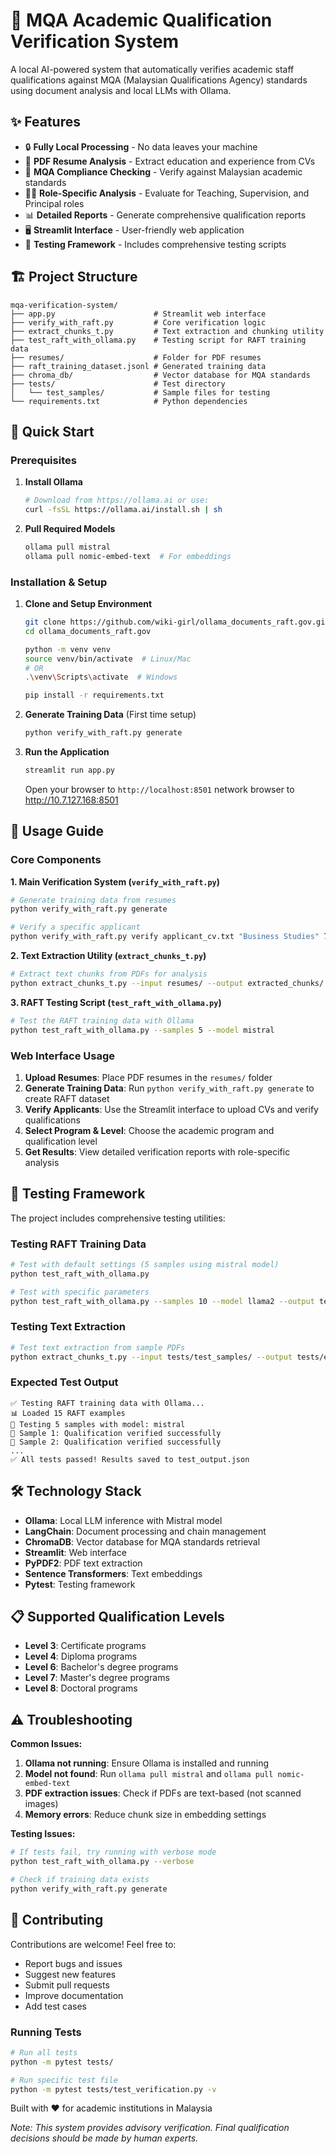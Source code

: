 # 📑 MQA Academic Qualification Verification System

A local AI-powered system that automatically verifies academic staff qualifications against MQA (Malaysian Qualifications Agency) standards using document analysis and local LLMs with Ollama.

## ✨ Features

- 🔒 **Fully Local Processing** - No data leaves your machine
- 📄 **PDF Resume Analysis** - Extract education and experience from CVs
- 🎯 **MQA Compliance Checking** - Verify against Malaysian academic standards
- 👨‍🏫 **Role-Specific Analysis** - Evaluate for Teaching, Supervision, and Principal roles
- 📊 **Detailed Reports** - Generate comprehensive qualification reports
- 🖥️ **Streamlit Interface** - User-friendly web application
- 🧪 **Testing Framework** - Includes comprehensive testing scripts

## 🏗️ Project Structure

```
mqa-verification-system/
├── app.py                      # Streamlit web interface
├── verify_with_raft.py         # Core verification logic
├── extract_chunks_t.py         # Text extraction and chunking utility
├── test_raft_with_ollama.py    # Testing script for RAFT training data
├── resumes/                    # Folder for PDF resumes
├── raft_training_dataset.jsonl # Generated training data
├── chroma_db/                  # Vector database for MQA standards
├── tests/                      # Test directory
│   └── test_samples/           # Sample files for testing
└── requirements.txt            # Python dependencies
```

## 🚀 Quick Start

### Prerequisites

1. **Install Ollama**
   ```bash
   # Download from https://ollama.ai or use:
   curl -fsSL https://ollama.ai/install.sh | sh
   ```

2. **Pull Required Models**
   ```bash
   ollama pull mistral
   ollama pull nomic-embed-text  # For embeddings
   ```

### Installation & Setup

1. **Clone and Setup Environment**
   ```bash
   git clone https://github.com/wiki-girl/ollama_documents_raft.gov.git
   cd ollama_documents_raft.gov
   
   python -m venv venv
   source venv/bin/activate  # Linux/Mac
   # OR
   .\venv\Scripts\activate  # Windows
   
   pip install -r requirements.txt
   ```

2. **Generate Training Data** (First time setup)
   ```bash
   python verify_with_raft.py generate
   ```

3. **Run the Application**
   ```bash
   streamlit run app.py
   ```
   Open your browser to `http://localhost:8501`
   network browser to http://10.7.127.168:8501

## 📖 Usage Guide

### Core Components

**1. Main Verification System (`verify_with_raft.py`)**
```bash
# Generate training data from resumes
python verify_with_raft.py generate

# Verify a specific applicant
python verify_with_raft.py verify applicant_cv.txt "Business Studies" 7
```

**2. Text Extraction Utility (`extract_chunks_t.py`)**
```bash
# Extract text chunks from PDFs for analysis
python extract_chunks_t.py --input resumes/ --output extracted_chunks/
```

**3. RAFT Testing Script (`test_raft_with_ollama.py`)**
```bash
# Test the RAFT training data with Ollama
python test_raft_with_ollama.py --samples 5 --model mistral
```

### Web Interface Usage

1. **Upload Resumes**: Place PDF resumes in the `resumes/` folder
2. **Generate Training Data**: Run `python verify_with_raft.py generate` to create RAFT dataset
3. **Verify Applicants**: Use the Streamlit interface to upload CVs and verify qualifications
4. **Select Program & Level**: Choose the academic program and qualification level
5. **Get Results**: View detailed verification reports with role-specific analysis

## 🧪 Testing Framework

The project includes comprehensive testing utilities:

### Testing RAFT Training Data
```bash
# Test with default settings (5 samples using mistral model)
python test_raft_with_ollama.py

# Test with specific parameters
python test_raft_with_ollama.py --samples 10 --model llama2 --output test_results.json
```

### Testing Text Extraction
```bash
# Test text extraction from sample PDFs
python extract_chunks_t.py --input tests/test_samples/ --output tests/extracted_output/ --verbose
```

### Expected Test Output
```
✅ Testing RAFT training data with Ollama...
📊 Loaded 15 RAFT examples
🧪 Testing 5 samples with model: mistral
📝 Sample 1: Qualification verified successfully
📝 Sample 2: Qualification verified successfully
...
✅ All tests passed! Results saved to test_output.json
```

## 🛠️ Technology Stack

- **Ollama**: Local LLM inference with Mistral model
- **LangChain**: Document processing and chain management
- **ChromaDB**: Vector database for MQA standards retrieval
- **Streamlit**: Web interface
- **PyPDF2**: PDF text extraction
- **Sentence Transformers**: Text embeddings
- **Pytest**: Testing framework

## 📋 Supported Qualification Levels

- **Level 3**: Certificate programs
- **Level 4**: Diploma programs  
- **Level 6**: Bachelor's degree programs
- **Level 7**: Master's degree programs
- **Level 8**: Doctoral programs

## ⚠️ Troubleshooting

**Common Issues:**

1. **Ollama not running**: Ensure Ollama is installed and running
2. **Model not found**: Run `ollama pull mistral` and `ollama pull nomic-embed-text`
3. **PDF extraction issues**: Check if PDFs are text-based (not scanned images)
4. **Memory errors**: Reduce chunk size in embedding settings

**Testing Issues:**
```bash
# If tests fail, try running with verbose mode
python test_raft_with_ollama.py --verbose

# Check if training data exists
python verify_with_raft.py generate
```

## 🤝 Contributing

Contributions are welcome! Feel free to:
- Report bugs and issues
- Suggest new features
- Submit pull requests
- Improve documentation
- Add test cases

### Running Tests
```bash
# Run all tests
python -m pytest tests/

# Run specific test file
python -m pytest tests/test_verification.py -v
```

Built with ❤️ for academic institutions in Malaysia

*Note: This system provides advisory verification. Final qualification decisions should be made by human experts.*
